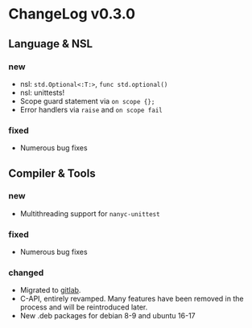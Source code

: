 # ChangeLog v0.3.0

## Language & NSL

### new

* nsl: `std.Optional<:T:>`, `func std.optional()`
* nsl: unittests!
* Scope guard statement via `on scope {};`
* Error handlers via `raise` and `on scope fail`

### fixed

* Numerous bug fixes


## Compiler & Tools

### new

* Multithreading support for `nanyc-unittest`

### fixed

* Numerous bug fixes

### changed

* Migrated to [gitlab](https://gitlab.com/nany-lang/nanyc).
* C-API, entirely revamped. Many features have been removed in the process
  and will be reintroduced later.
* New .deb packages for debian 8-9 and ubuntu 16-17
